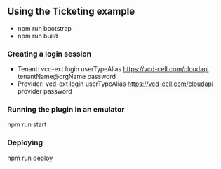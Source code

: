 ## Using the Ticketing example

- npm run bootstrap
- npm run build

### Creating a login session
- Tenant: vcd-ext login userTypeAlias https://vcd-cell.com/cloudapi tenantName@orgName password
- Provider: vcd-ext login userTypeAlias https://vcd-cell.com/cloudapi provider password

### Running the plugin in an emulator
npm run start

### Deploying
npm run deploy